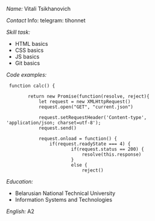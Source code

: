 *Name:* Vitali Tsikhanovich

*Contact* Info: telegram: tihonnet

*Skill task:*
  * HTML basics
  * CSS basics
  * JS basics
  * Git basics

*Code examples:*
```
 function calc() {

        return new Promise(function(resolve, reject){
            let request = new XMLHttpRequest()
            request.open("GET", "current.json")
        
            request.setRequestHeader('Content-type', 'application/json; charset=utf-8');
            request.send()
        
            request.onload = function() {
                if(request.readyState === 4) {
                        if(request.status == 200) {
                            resolve(this.response)
                        }
                        else {
                            reject()
```

*Education:* 
* Belarusian National Technical University
* Information Systems and Technologies
              
*English:* A2